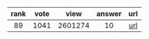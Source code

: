 
| rank | vote | view | answer | url |
|:-:|:-:|:-:|:-:|:-:|
|89|1041|2601274|10| [url](http://stackoverflow.com/questions/961632/converting-integer-to-string-in-python) |
